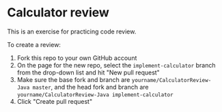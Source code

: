 # Calculator review

This is an exercise for practicing code review.

To create a review:

1. Fork this repo to your own GitHub account
2. On the page for the new repo, select the `implement-calculator` branch from
  the drop-down list and hit "New pull request"
3. Make sure the base fork and branch are `yourname/CalculatorReview-Java master`,
  and the head fork and branch are
  `yourname/CalculatorReview-Java implement-calculator`
4. Click "Create pull request"